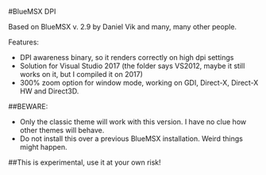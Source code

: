 #BlueMSX DPI

Based on BlueMSX v. 2.9 by Daniel Vik and many, many other people.

Features:
* DPI awareness binary, so it renders correctly on high dpi settings
* Solution for Visual Studio 2017 (the folder says VS2012, maybe it still works on it, but I compiled it on 2017)
* 300% zoom option for window mode, working on GDI, Direct-X, Direct-X HW and Direct3D.

##BEWARE:
- Only the classic theme will work with this version. I have no clue how other themes will behave.
- Do not install this over a previous BlueMSX installation. Weird things might happen.

##This is experimental, use it at your own risk!
